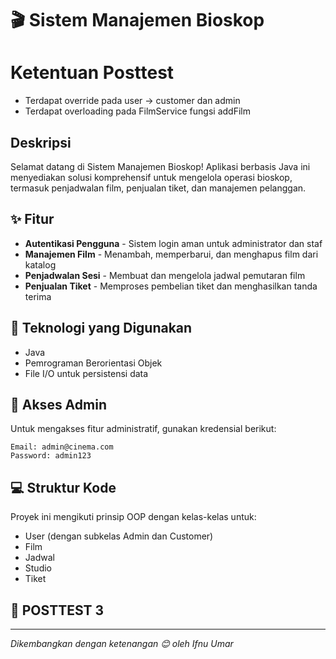 # 🎬 Sistem Manajemen Bioskop

# Ketentuan Posttest

- Terdapat override pada user -> customer dan admin
- Terdapat overloading pada FilmService fungsi addFilm

## Deskripsi

Selamat datang di Sistem Manajemen Bioskop! Aplikasi berbasis Java ini menyediakan solusi komprehensif untuk mengelola operasi bioskop, termasuk penjadwalan film, penjualan tiket, dan manajemen pelanggan.

## ✨ Fitur

- **Autentikasi Pengguna** - Sistem login aman untuk administrator dan staf
- **Manajemen Film** - Menambah, memperbarui, dan menghapus film dari katalog
- **Penjadwalan Sesi** - Membuat dan mengelola jadwal pemutaran film
- **Penjualan Tiket** - Memproses pembelian tiket dan menghasilkan tanda terima

## 🔧 Teknologi yang Digunakan

- Java
- Pemrograman Berorientasi Objek
- File I/O untuk persistensi data

## 👑 Akses Admin

Untuk mengakses fitur administratif, gunakan kredensial berikut:

```
Email: admin@cinema.com
Password: admin123
```

## 💻 Struktur Kode

Proyek ini mengikuti prinsip OOP dengan kelas-kelas untuk:

- User (dengan subkelas Admin dan Customer)
- Film
- Jadwal
- Studio
- Tiket

## 📝 POSTTEST 3

---

_Dikembangkan dengan ketenangan 😊 oleh Ifnu Umar_
